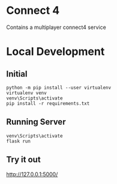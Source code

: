 # Connect 4 
Contains a multiplayer connect4 service

# Local Development

## Initial
```
python -m pip install --user virtualenv
virtualenv venv
venv\Scripts\activate
pip install -r requirements.txt
```

## Running Server
```
venv\Scripts\activate
flask run
```

## Try it out
http://127.0.0.1:5000/
